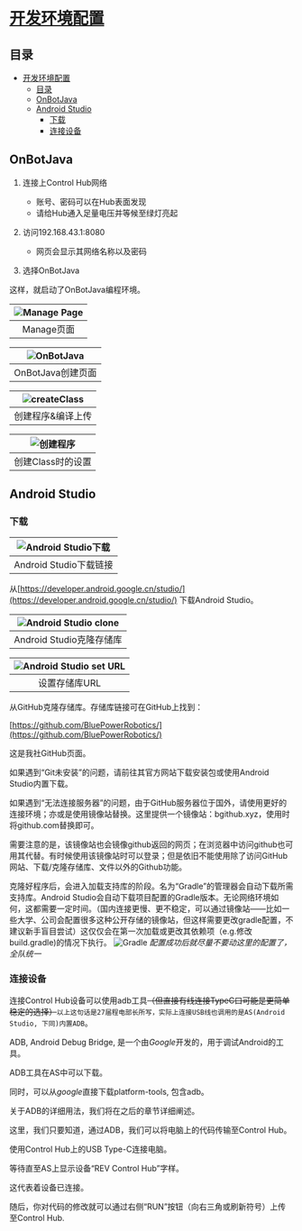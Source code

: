 # [开发环境配置](README.md)

## 目录

- [开发环境配置](#开发环境配置)
  - [目录](#目录)
  - [OnBotJava](#onbotjava)
  - [Android Studio](#android-studio)
    - [下载](#下载)
    - [连接设备](#连接设备)

## OnBotJava

1. 连接上Control Hub网络
   - 账号、密码可以在Hub表面发现
   - 请给Hub通入足量电压并等候至绿灯亮起
2. 访问192.168.43.1:8080
   - 网页会显示其网络名称以及密码

3. 选择OnBotJava

这样，就启动了OnBotJava编程环境。

| ![Manage Page](./RES/managePage.png) |
|:---:|
| Manage页面 |

| ![OnBotJava](./RES/onBotJava.png) |
|:---:|
| OnBotJava创建页面 |

| ![createClass](./RES/createClass.png) |
|:---:|
| 创建程序&编译上传 |

| ![创建程序](./RES/setClassName.png) |
|:---:|
| 创建Class时的设置 |

## Android Studio

### 下载

|![Android Studio下载](./RES/downloadAS.png)|
|:---:|
| Android Studio下载链接 |

从[https://developer.android.google.cn/studio/](https://developer.android.google.cn/studio/) 下载Android Studio。

|![Android Studio clone](./RES/cloneRepository.png)|
|:---:|
| Android Studio克隆存储库 |

|![Android Studio set URL](./RES/setCloneURL.png)|
|:---:|
| 设置存储库URL |

从GitHub克隆存储库。存储库链接可在GitHub上找到：


[https://github.com/BluePowerRobotics/](https://github.com/BluePowerRobotics/)

这是我社GitHub页面。

如果遇到“Git未安装”的问题，请前往其官方网站下载安装包或使用Android Studio内置下载。

如果遇到“无法连接服务器”的问题，由于GitHub服务器位于国外，请使用更好的连接环境；亦或是使用镜像站替换。这里提供一个镜像站：bgithub.xyz，使用时将github.com替换即可。

需要注意的是，该镜像站也会镜像github返回的网页；在浏览器中访问github也可用其代替。有时候使用该镜像站时可以登录；但是依旧不能使用除了访问GitHub网站、下载/克隆存储库、文件以外的Github功能。

克隆好程序后，会进入加载支持库的阶段。名为“Gradle”的管理器会自动下载所需支持库。Android Studio会自动下载项目配置的Gradle版本。无论网络环境如何，这都需要一定时间。（国内连接更慢、更不稳定，可以通过镜像站——比如一些大学、公司会配置很多这种公开存储的镜像站，但这样需要更改gradle配置，不建议新手盲目尝试）这仅仅会在第一次加载或更改其依赖项（e.g.修改build.gradle)的情况下执行。
![Gradle](./RES/gradle.PNG)
*配置成功后就尽量不要动这里的配置了，全队统一*

### 连接设备

连接Control Hub设备可以使用adb工具~~（但直接有线连接TypeC口可能是更简单稳定的选择）~~`以上这句话是27届程电部长所写，实际上连接USB线也调用的是AS(Android Studio, 下同)内置ADB`。

ADB, Android Debug Bridge, 是一个由*Google*开发的，用于调试Android的工具。

ADB工具在AS中可以下载。

同时，可以从*google*直接下载platform-tools, 包含adb。

关于ADB的详细用法，我们将在之后的章节详细阐述。

这里，我们只要知道，通过ADB，我们可以将电脑上的代码传输至Control Hub。

使用Control Hub上的USB Type-C连接电脑。

等待直至AS上显示设备“REV Control Hub”字样。

这代表着设备已连接。

随后，你对代码的修改就可以通过右侧“RUN”按钮（向右三角或刷新符号）上传至Control Hub.